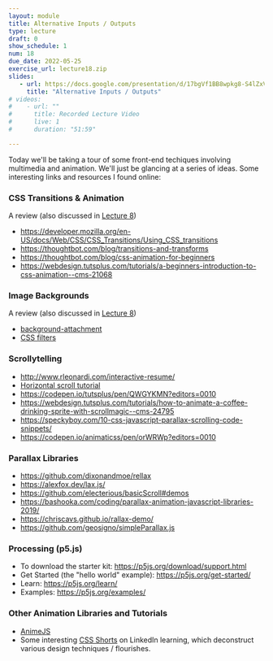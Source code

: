 ```yaml
---
layout: module
title: Alternative Inputs / Outputs
type: lecture
draft: 0
show_schedule: 1
num: 18
due_date: 2022-05-25
exercise_url: lecture18.zip
slides:
   - url: https://docs.google.com/presentation/d/17bgVf1BB8wpkg8-S4lZxVBbHFliQwQe0KRKALICqa1Q/edit?usp=sharing
     title: "Alternative Inputs / Outputs"
# videos: 
#    - url: ""
#      title: Recorded Lecture Video
#      live: 1
#      duration: "51:59"

---
```


Today we'll be taking a tour of some front-end techiques involving multimedia and animation. We'll just be glancing at a series of ideas. Some interesting links and resources I found online:

### CSS Transitions & Animation
A review (also discussed in [Lecture 8](lecture08))
* <a href="https://developer.mozilla.org/en-US/docs/Web/CSS/CSS_Transitions/Using_CSS_transitions" target="_blank">https://developer.mozilla.org/en-US/docs/Web/CSS/CSS_Transitions/Using_CSS_transitions</a>
* <a href="https://thoughtbot.com/blog/transitions-and-transforms" target="_blank">https://thoughtbot.com/blog/transitions-and-transforms</a>
* <a href="https://thoughtbot.com/blog/css-animation-for-beginners" target="_blank">https://thoughtbot.com/blog/css-animation-for-beginners</a>
* <a href="https://webdesign.tutsplus.com/tutorials/a-beginners-introduction-to-css-animation--cms-21068" target="_blank">https://webdesign.tutsplus.com/tutorials/a-beginners-introduction-to-css-animation--cms-21068</a>

### Image Backgrounds
A review (also discussed in [Lecture 8](lecture08))
* <a href="https://www.w3schools.com/cssref/pr_background-attachment.asp" target="_blank">background-attachment</a>
* <a href="https://www.w3schools.com/cssref/css3_pr_filter.asp" target="_blank">CSS filters</a>

### Scrollytelling
* <a href="http://www.rleonardi.com/interactive-resume/" target="_blank">http://www.rleonardi.com/interactive-resume/</a>
* <a href="https://www.youtube.com/watch?v=OeaHnxahf40" target="_blank">Horizontal scroll tutorial</a>
* <a href="https://codepen.io/tutsplus/pen/QWGYKMN?editors=0010" target="_blank">https://codepen.io/tutsplus/pen/QWGYKMN?editors=0010</a>
* <a href="https://webdesign.tutsplus.com/tutorials/how-to-animate-a-coffee-drinking-sprite-with-scrollmagic--cms-24795" target="_blank">https://webdesign.tutsplus.com/tutorials/how-to-animate-a-coffee-drinking-sprite-with-scrollmagic--cms-24795</a>
* <a href="https://speckyboy.com/10-css-javascript-parallax-scrolling-code-snippets/" target="_blank">https://speckyboy.com/10-css-javascript-parallax-scrolling-code-snippets/</a>
* <a href="https://codepen.io/animaticss/pen/orWRWp?editors=0010" target="_blank">https://codepen.io/animaticss/pen/orWRWp?editors=0010</a>

### Parallax Libraries
* <a href="https://github.com/dixonandmoe/rellax" target="_blank">https://github.com/dixonandmoe/rellax</a>
* <a href="https://alexfox.dev/lax.js/" target="_blank">https://alexfox.dev/lax.js/</a>
* <a href="https://github.com/electerious/basicScroll#demos" target="_blank">https://github.com/electerious/basicScroll#demos</a>
* <a href="https://bashooka.com/coding/parallax-animation-javascript" target="_blank">https://bashooka.com/coding/parallax-animation-javascript-libraries-2019/</a>
* <a href="https://chriscavs.github.io/rallax-demo/" target="_blank">https://chriscavs.github.io/rallax-demo/</a>
* <a href="https://github.com/geosigno/simpleParallax.js" target="_blank">https://github.com/geosigno/simpleParallax.js</a>

### Processing (p5.js)
* To download the starter kit: <a href="https://p5js.org/download/support.html" target="_blank">https://p5js.org/download/support.html</a>
* Get Started (the "hello world" example): <a href="https://p5js.org/get-started/" target="_blank">https://p5js.org/get-started/</a> 
* Learn: <a href="https://p5js.org/learn/" target="_blank">https://p5js.org/learn/</a>
* Examples: <a href="https://p5js.org/examples/" target="_blank">https://p5js.org/examples/</a>

### Other Animation Libraries and Tutorials
* <a href="https://github.com/juliangarnier/anime#getting-started" target="_blank">AnimeJS</a>
* Some interesting <a href="https://www.linkedin.com/learning/css-shorts/welcome?u=75814418" target="_blank">CSS Shorts</a> on LinkedIn learning, which deconstruct various design techniques / flourishes.